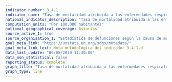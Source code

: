 ```yaml
---
indicator_number: 3.4.1
indicator_name: "Tasa de mortalidad atribuida a las enfermedades respiratorias crónicas"
national_indicator_description: "Tasa de mortalidad atribuida a las enfermedades respiratorias crónicas"
computation_units: "Por 100,000 habitantes"
national_geographical_coverage: Asturias
source_active_1: true
source_organisation_1: "Estadística de defunciones según la causa de muerte, INE"
goal_meta_link: "https://unstats.un.org/sdgs/metadata/"
goal_meta_link_text: Nota metodológica del indicador 3.4.1.d
data_last_update: "06/05/2020 11:30:00"
data_non_statistical: false
reporting_status: complete
graph_title: "Tasa de mortalidad atribuida a las enfermedades respiratorias crónicas"
graph_type: line
---
```

